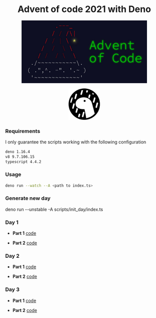 <h1 align="center"> Advent of code 2021 with Deno </h1>

<p align="center">
  <img src="./assets/advent.jpeg" width="400" height="auto" />
</p>

<p align="center">
  <img src="./assets/logo.svg" width="100" height="auto" />
</p>

### Requirements 

I only guarantee the scripts working with the following configuration

```
deno 1.16.4
v8 9.7.106.15
typescript 4.4.2
```

### Usage

```bash
deno run --watch --A <path to index.ts>
```

### Generate new day

deno run --unstable -A scripts/init_day/index.ts

### Day 1

- **Part 1** [code](src/day_01/part_1)

- **Part 2** [code](./src/day_01/part_2)


### Day 2

- **Part 1** [code](./src/day_02/part_1)

- **Part 2** [code](./src/day_02/part_2)


### Day 3

- **Part 1** [code](./src/day_03/part_1)

- **Part 2** [code](./src/day_03/part_2)
